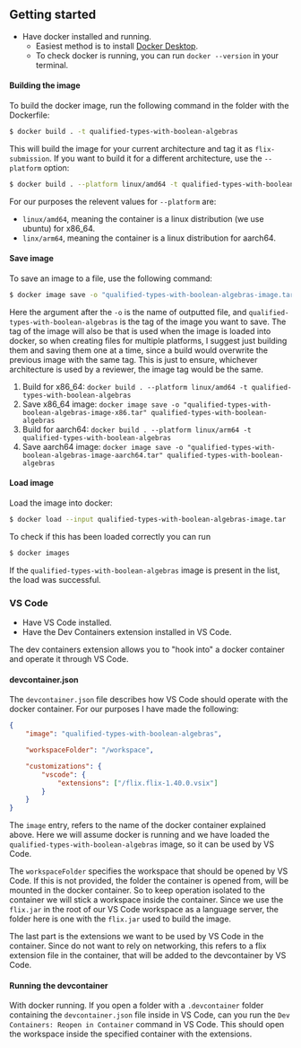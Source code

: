 ## Getting started
- Have docker installed and running.
  - Easiest method is to install [Docker Desktop](https://docs.docker.com/desktop/).
  - To check docker is running, you can run `docker --version` in your terminal.

#### Building the image
To build the docker image, run the following command in the folder with the Dockerfile:
```bash
$ docker build . -t qualified-types-with-boolean-algebras
```
This will build the image for your current architecture and tag it as `flix-submission`.
If you want to build it for a different architecture,
use the `--platform` option:
```bash
$ docker build . --platform linux/amd64 -t qualified-types-with-boolean-algebras
```
For our purposes the relevent values for `--platform` are:
- `linux/amd64`, meaning the container is a linux distribution (we use ubuntu) for x86\_64.
- `linx/arm64`, meaning the container is a linux distribution for aarch64.

#### Save image
To save an image to a file, use the following command:
```bash
$ docker image save -o "qualified-types-with-boolean-algebras-image.tar" qualified-types-with-boolean-algebras
```
Here the argument after the `-o` is the name of outputted file,
and `qualified-types-with-boolean-algebras` is the tag of the image you want to save.
The tag of the image will also be that is used when the image is loaded into
docker, so when creating files for multiple platforms, I suggest just
building them and saving them one at a time, since a build would overwrite
the previous image with the same tag.
This is just to ensure, whichever architecture is used by a reviewer,
the image tag would be the same.

1. Build for x86\_64: `docker build . --platform linux/amd64 -t qualified-types-with-boolean-algebras`
2. Save x86\_64 image: `docker image save -o "qualified-types-with-boolean-algebras-image-x86.tar" qualified-types-with-boolean-algebras`
3. Build for aarch64: `docker build . --platform linux/arm64 -t qualified-types-with-boolean-algebras`
4. Save aarch64 image: `docker image save -o "qualified-types-with-boolean-algebras-image-aarch64.tar" qualified-types-with-boolean-algebras`

#### Load image
Load the image into docker:
```bash
$ docker load --input qualified-types-with-boolean-algebras-image.tar
```
To check if this has been loaded correctly
you can run
```bash
$ docker images
```
If the `qualified-types-with-boolean-algebras` image is present in the list,
the load was successful.

### VS Code
- Have VS Code installed.
- Have the Dev Containers extension installed in VS Code.

The dev containers extension allows you to "hook into" a docker container
and operate it through VS Code.
#### devcontainer.json
The `devcontainer.json` file describes how VS Code should
operate with the docker container.
For our purposes I have made the following:
```json
{
    "image": "qualified-types-with-boolean-algebras",

    "workspaceFolder": "/workspace",

    "customizations": {
        "vscode": {
            "extensions": ["/flix.flix-1.40.0.vsix"]
        }
    }
}
```
The `image` entry, refers to the name of the docker container
explained above. Here we will assume docker is running and we have loaded the `qualified-types-with-boolean-algebras` image, so it can be used by VS Code.

The `workspaceFolder` specifies the workspace that should be opened by VS Code. If this is not provided, the folder the container is opened from, will be mounted in the docker container.
So to keep operation isolated to the container we will stick a workspace inside the container.
Since we use the `flix.jar` in the root of our VS Code workspace as a language server, the folder here is one with the `flix.jar` used to build the image.

The last part is the extensions we want to be used by
VS Code in the container. Since do not want to rely on networking, this refers to a flix extension file in the container, that will be added to the devcontainer by VS Code.

#### Running the devcontainer
With docker running.
If you open a folder with a `.devcontainer` folder
containing the `devcontainer.json` file inside in VS Code,
can you run the `Dev Containers: Reopen in Container` command in VS Code.
This should open the workspace inside the specified container with the extensions.
